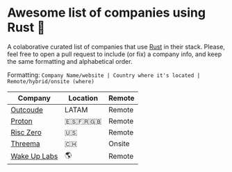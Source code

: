 # Awesome list of companies using Rust 🦀

A colaborative curated list of companies that use [Rust](https://rust-lang.es) in their stack.
Please, feel free to open a pull request to include (or fix) a company info, and keep the same formatting and alphabetical order.

Formatting:
```Company Name/website | Country where it's located | Remote/hybrid/onsite (where)```

| Company | Location | Remote |
| ------ | ------ | ------ |
| [Outcoude](https://app.eddy.com/careers/outcodesoftware/) | LATAM | Remote |
| [Proton](https://job-boards.eu.greenhouse.io/proton) | 🇪🇸🇫🇷🇬🇧 | Remote |
| [Risc Zero](https://jobs.ashbyhq.com/RiscZero) | 🇺🇸 | Remote |
| [Threema](https://threema.ch/es/jobs) | 🇨🇭 | Onsite |
| [Wake Up Labs](https://www.wakeuplabs.io/) | 🌎 | Remote |
